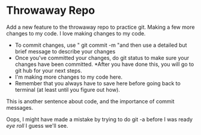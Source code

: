 # Throwaway Repo

Add a new feature to the throwaway repo to practice git.
Making a few more changes to my code.
I love making changes to my code.

* To commit changes, use " git commit -m "and then use a detailed but brief message to describe your changes
* Once you've committed your changes, do git status to make sure your changes have been committed.
*After you have done this, you will go to git hub for your next steps.
* I'm making more changes to my code here.
* Remember that you always have to save here before going back to terminal (at least until you figure out how).

This is another sentence about code, and the importance of commit messages.

Oops, I might have made a mistake by trying to do git -a before I was ready *eye roll* I guess we'll see. 